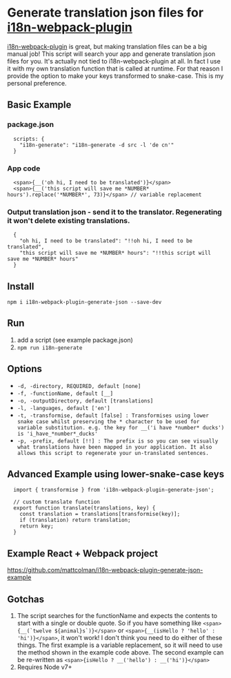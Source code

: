 # Generate translation json files for [i18n-webpack-plugin](https://github.com/webpack-contrib/i18n-webpack-plugin)

[i18n-webpack-plugin](https://github.com/webpack-contrib/i18n-webpack-plugin) is great, but making translation files can be a big manual job! This script will search your app and generate translation json files for you.
It's actually not tied to i18n-webpack-plugin at all. In fact I use it with my own translation function that is called at runtime. For that reason I provide the option to make your keys transformed to snake-case. This is my personal preference.

## Basic Example

### package.json
```
  scripts: {
    "i18n-generate": "i18n-generate -d src -l 'de cn'"
  }
```

### App code
```
  <span>{__('oh hi, I need to be translated')}</span>
  <span>{__('this script will save me *NUMBER* hours').replace('*NUMBER*', 73)}</span> // variable replacement
```

### Output translation json - send it to the translator. Regenerating it won't delete existing translations.
```
  {
    "oh hi, I need to be translated": "!!oh hi, I need to be translated",
    "this script will save me *NUMBER* hours": "!!this script will save me *NUMBER* hours"
  }  
```

## Install
`npm i i18n-webpack-plugin-generate-json --save-dev`

## Run
1. add a script (see example package.json)
2. `npm run i18n-generate`

## Options
- `-d, -directory, REQUIRED, default [none]`
- `-f, -functionName, default [__]`
- `-o, -outputDirectory, default [translations]`
- `-l, -languages, default ['en']`
- `-t, -transformise, default [false] : Transformises using lower snake case whilst preserving the * character to be used for variable substitution. e.g. the key for __('i have *number* ducks') is 'i_have_*number*_ducks'`
- `-p, -prefix, default [!!] : The prefix is so you can see visually what translations have been mapped in your application. It also allows this script to regenerate your un-translated sentences.`

## Advanced Example using lower-snake-case keys
```
  import { transformise } from 'i18n-webpack-plugin-generate-json';

  // custom translate function
  export function translate(translations, key) {
    const translation = translations[transformise(key)];
    if (translation) return translation;    
    return key;
  }
```

## Example React + Webpack project
https://github.com/mattcolman/i18n-webpack-plugin-generate-json-example

## Gotchas
1. The script searches for the functionName and expects the contents to start with a single or double quote. So if you have something like
```<span>{__(`twelve ${animal}s`)}</span>```
or
```<span>{__(isHello ? 'hello' : 'hi')}</span>```, it won't work! I don't think you need to do either of these things. The first example is a variable replacement, so it will need to use the method shown in the example code above. The second example can be re-written as ```<span>{isHello ? __('hello') : __('hi')}</span>```
2. Requires Node v7+
